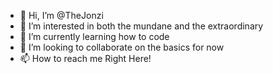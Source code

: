 - 👋 Hi, I’m @TheJonzi
- 👀 I’m interested in both the mundane and the extraordinary
- 🌱 I’m currently learning how to code
- 💞️ I’m looking to collaborate on the basics for now
- 📫 How to reach me Right Here!

<!---
TheJonzi/TheJonzi is a ✨ special ✨ repository because its `README.md` (this file) appears on your GitHub profile.
You can click the Preview link to take a look at your changes.
--->
